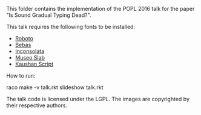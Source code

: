 This folder contains the implementation of the POPL 2016 talk
for the paper "Is Sound Gradual Typing Dead?".

This talk requires the following fonts to be installed:

  * [Roboto](https://www.google.com/design/spec/resources/roboto-noto-fonts.html)
  * [Bebas](http://www.fontfabric.com/bebas-neue/)
  * [Inconsolata](https://www.google.com/fonts/specimen/Inconsolata)
  * [Museo Slab](http://www.exljbris.com/museoslab.html)
  * [Kaushan Script](http://www.impallari.com/kaushan)

How to run:

  raco make -v talk.rkt
  slideshow talk.rkt

The talk code is licensed under the LGPL. The images are copyrighted by
their respective authors.
